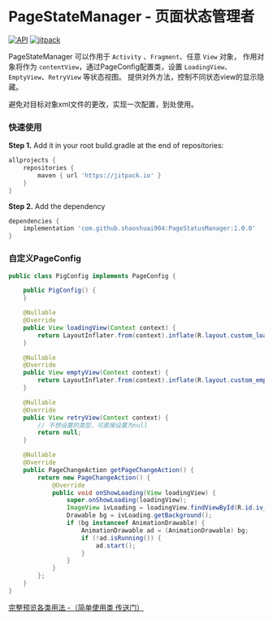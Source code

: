 # PageStateManager - 页面状态管理者

[![API](https://img.shields.io/badge/API-19%2B-green.svg?style=flat)](https://android-arsenal.com/api?level=19)
[![jitpack](https://jitpack.io/v/shaoshuai904/PageStatusManager.svg)](https://jitpack.io/#shaoshuai904/PageStatusManager)

PageStateManager 可以作用于 `Activity` 、`Fragment`、任意 `View` 对象，
作用对象将作为 `contentView`，通过PageConfig配置类，设置 `LoadingView`、`EmptyView`、`RetryView` 等状态视图。
提供对外方法，控制不同状态view的显示隐藏。

避免对目标对象xml文件的更改，实现一次配置，到处使用。


### 快速使用

**Step 1.** Add it in your root build.gradle at the end of repositories:

```groovy
allprojects {
	repositories {
		maven { url 'https://jitpack.io' }
	}
}
```

**Step 2.** Add the dependency

```groovy
dependencies {
	implementation 'com.github.shaoshuai904:PageStatusManager:1.0.0'
}
```


###  自定义PageConfig

```java                
public class PigConfig implements PageConfig {

    public PigConfig() {
    }

    @Nullable
    @Override
    public View loadingView(Context context) {
        return LayoutInflater.from(context).inflate(R.layout.custom_loading_pig, null, false);
    }

    @Nullable
    @Override
    public View emptyView(Context context) {
        return LayoutInflater.from(context).inflate(R.layout.custom_empty_2, null, false);
    }

    @Nullable
    @Override
    public View retryView(Context context) {
        // 不想设置的类型，可直接设置为null
        return null;
    }

    @Nullable
    @Override
    public PageChangeAction getPageChangeAction() {
        return new PageChangeAction() {
            @Override
            public void onShowLoading(View loadingView) {
                super.onShowLoading(loadingView);
                ImageView ivLoading = loadingView.findViewById(R.id.iv_loading);
                Drawable bg = ivLoading.getBackground();
                if (bg instanceof AnimationDrawable) {
                    AnimationDrawable ad = (AnimationDrawable) bg;
                    if (!ad.isRunning()) {
                        ad.start();
                    }
                }
            }
        };
    }
}

```

[完整预览各类用法 -（简单使用类 传送门）](https://github.com/shaoshuai904/PageStatusManager/blob/master/app/src/main/java/com/maple/demo/config/MyPageConfig.java)


